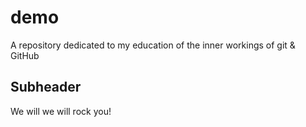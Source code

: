 # demo
A repository dedicated to my education of the inner workings of git &amp; GitHub


## Subheader

We will we will rock you! 